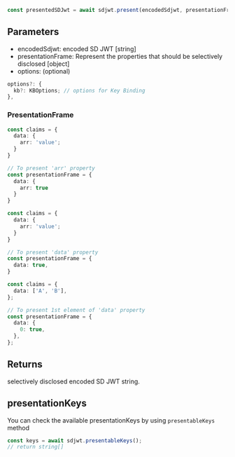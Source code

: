 ```ts
const presentedSDJwt = await sdjwt.present(encodedSdjwt, presentationFrame, options);
```

## Parameters

- encodedSdjwt: encoded SD JWT [string]
- presentationFrame: Represent the properties that should be selectively disclosed [object]
- options: (optional)

```ts
options?: {
  kb?: KBOptions; // options for Key Binding
},
```

### PresentationFrame

```ts
const claims = {
  data: {
    arr: 'value';
  }
}

// To present 'arr' property
const presentationFrame = {
  data: {
    arr: true
  }
}
```

```ts
const claims = {
  data: {
    arr: 'value';
  }
}

// To present 'data' property
const presentationFrame = {
  data: true,
}
```

```ts
const claims = {
  data: ['A', 'B'],
};

// To present 1st element of 'data' property
const presentationFrame = {
  data: {
    0: true,
  },
};
```

## Returns

selectively disclosed encoded SD JWT string.

## presentationKeys

You can check the available presentationKeys by using `presentableKeys` method

```ts
const keys = await sdjwt.presentableKeys();
// return string[]
```
